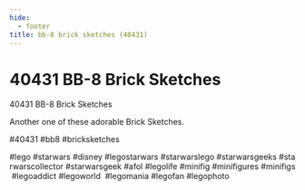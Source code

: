 ```yaml
---
hide:
  - footer
title: bb-8 brick sketches (40431)
---
```


# 40431 BB-8 Brick Sketches

40431 BB-8 Brick Sketches

Another one of these adorable Brick Sketches.

#40431 #bb8 #bricksketches

#lego #starwars #disney #legostarwars #starwarslego #starwarsgeeks #starwarscollector #starwarsgeek #afol #legolife #minifig #minifigures #minifigs #legoaddict #legoworld  #legomania #legofan #legophoto 

